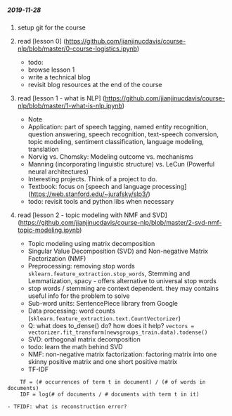 ##### 2019-11-28 
1. setup git for the course
2. read [lesson 0] (https://github.com/jianjinucdavis/course-nlp/blob/master/0-course-logistics.ipynb)
	- todo:
	- browse lesson 1
	- write a technical blog
	- revisit blog resources at the end of the course
3. read [lesson 1 - what is NLP] (https://github.com/jianjinucdavis/course-nlp/blob/master/1-what-is-nlp.ipynb)
	- Note
	- Application: part of speech tagging, named entity recognition, question answering, speech recognition, text-speech conversion, topic modeling, sentiment classification, language modeling, translation
	- Norvig vs. Chomsky: Modeling outcome vs. mechanisms
	- Manning (incorporating linguistic structure) vs. LeCun (Powerful neural architectures)
	- Interesting projects. Think of a project to do.
	- Textbook: focus on [speech and language processing] (https://web.stanford.edu/~jurafsky/slp3/)
	- todo: revisit tools and python libs when necessary

4. read [lesson 2 - topic modeling with NMF and SVD] (https://github.com/jianjinucdavis/course-nlp/blob/master/2-svd-nmf-topic-modeling.ipynb)
	- Topic modeling using matrix decomposition
	- Singular Value Decomposition (SVD) and Non-negative Matrix Factorization (NMF)
	- Preprocessing: removing stop words `sklearn.feature_extraction.stop_words`, Stemming and Lemmatization, spacy - offers alternative to universal stop words
	- stop words / stemming are context dependent. they may contains useful info for the problem to solve
	- Sub-word units: SentencePiece library from Google
	- Data processing: word counts (`sklearn.feature_extraction.text.CountVectorizer`)
	- Q: what does to_dense() do? how does it help? `vectors = vectorizer.fit_transform(newsgroups_train.data).todense()`
	- SVD: orthogonal matrix decomposition
	- todo: learn the math behind SVD
	- NMF: non-negative matrix factorization: factoring matrix into one skinny positive matrix and one short positive matrix
	- TF-IDF
```
	TF = (# occurrences of term t in document) / (# of words in documents)
	IDF = log(# of documents / # documents with term t in it)
```
	- TFIDF: what is reconstruction error?

